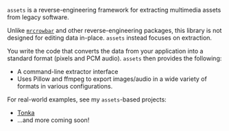`assets` is a reverse-engineering framework for extracting multimedia assets from legacy software.

Unlike [`mrcrowbar`](https://github.com/moralrecordings/mrcrowbar) and other reverse-engineering packages, 
this library is not designed for editing data in-place. `assets` instead focuses on extraction. 

You write the code that converts the data from your application into a standard format (pixels and PCM audio). 
`assets` then provides the following:
 - A command-line extractor interface
 - Uses Pillow and ffmpeg to export images/audio in a wide variety of formats in various configurations.

For real-world examples, see my `assets`-based projects:
 - [Tonka](https://github.com/npjg/tonka)
 - ...and more coming soon!